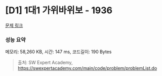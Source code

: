 # [D1] 1대1 가위바위보 - 1936 

[문제 링크](https://swexpertacademy.com/main/code/problem/problemDetail.do?contestProbId=AV5PjKXKALcDFAUq) 

### 성능 요약

메모리: 58,260 KB, 시간: 147 ms, 코드길이: 190 Bytes



> 출처: SW Expert Academy, https://swexpertacademy.com/main/code/problem/problemList.do